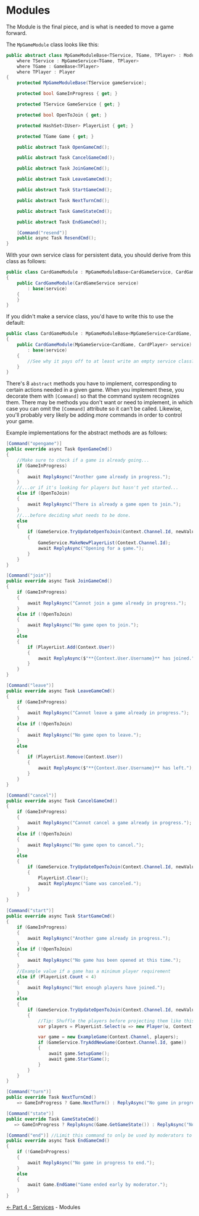 ﻿Modules
=======

The Module is the final piece, and is what is needed to move a game forward.

The `MpGameModule` class looks like this:
```cs
public abstract class MpGameModuleBase<TService, TGame, TPlayer> : ModuleBase
    where TService : MpGameService<TGame, TPlayer>
    where TGame : GameBase<TPlayer>
    where TPlayer : Player
{
    protected MpGameModuleBase(TService gameService);

    protected bool GameInProgress { get; }

    protected TService GameService { get; }

    protected bool OpenToJoin { get; }

    protected HashSet<IUser> PlayerList { get; }

    protected TGame Game { get; }

    public abstract Task OpenGameCmd();

    public abstract Task CancelGameCmd();

    public abstract Task JoinGameCmd();

    public abstract Task LeaveGameCmd();

    public abstract Task StartGameCmd();

    public abstract Task NextTurnCmd();

    public abstract Task GameStateCmd();

    public abstract Task EndGameCmd();

    [Command("resend")]
    public async Task ResendCmd();
}
```

With your own service class for persistent data, you should derive
from this class as follows:
```cs
public class CardGameModule : MpGameModuleBase<CardGameService, CardGame, CardPlayer>
{
    public CardGameModule(CardGameService service)
        : base(service)
    {
    }
}
```

If you didn't make a service class, you'd have to write this to use the default:
```cs
public class CardGameModule : MpGameModuleBase<MpGameService<CardGame, CardPlayer>, CardGame, CardPlayer>
{
    public CardGameModule(MpGameService<CardGame, CardPlayer> service)
        : base(service)
    {
        //See why it pays off to at least write an empty service class?
    }
}
```

There's 8 `abstract` methods you have to implement, corresponding to certain
actions needed in a given game. When you implement these, you decorate them with `[Command]`
so that the command system recognizes them. There may be methods you don't want or need to
implement, in which case you can omit the `[Command]` attribute so it can't be called.
Likewise, you'll probably very likely be adding *more* commands in order to control your game.

Example implementations for the abstract methods are as follows:
```cs
[Command("opengame")]
public override async Task OpenGameCmd()
{
    //Make sure to check if a game is already going...
    if (GameInProgress)
    {
        await ReplyAsync("Another game already in progress.");
    }
    //...or if it's looking for players but hasn't yet started...
    else if (OpenToJoin)
    {
        await ReplyAsync("There is already a game open to join.");
    }
    //...before deciding what needs to be done.
    else
    {
        if (GameService.TryUpdateOpenToJoin(Context.Channel.Id, newValue: true, comparisonValue: false))
        {
            GameService.MakeNewPlayerList(Context.Channel.Id);
            await ReplyAsync("Opening for a game.");
        }
    }
}

[Command("join")]
public override async Task JoinGameCmd()
{
    if (GameInProgress)
    {
        await ReplyAsync("Cannot join a game already in progress.");
    }
    else if (!OpenToJoin)
    {
        await ReplyAsync("No game open to join.");
    }
    else
    {
        if (PlayerList.Add(Context.User))
        {
            await ReplyAsync($"**{Context.User.Username}** has joined.");
        }
    }
}

[Command("leave")]
public override async Task LeaveGameCmd()
{
    if (GameInProgress)
    {
        await ReplyAsync("Cannot leave a game already in progress.");
    }
    else if (!OpenToJoin)
    {
        await ReplyAsync("No game open to leave.");
    }
    else
    {
        if (PlayerList.Remove(Context.User))
        {
            await ReplyAsync($"**{Context.User.Username}** has left.");
        }
    }
}

[Command("cancel")]
public override async Task CancelGameCmd()
{
    if (GameInProgress)
    {
        await ReplyAsync("Cannot cancel a game already in progress.");
    }
    else if (!OpenToJoin)
    {
        await ReplyAsync("No game open to cancel.");
    }
    else
    {
        if (GameService.TryUpdateOpenToJoin(Context.Channel.Id, newValue: false, comparisonValue: true))
        {
            PlayerList.Clear();
            await ReplyAsync("Game was canceled.");
        }
    }
}

[Command("start")]
public override async Task StartGameCmd()
{
    if (GameInProgress)
    {
        await ReplyAsync("Another game already in progress.");
    }
    else if (!OpenToJoin)
    {
        await ReplyAsync("No game has been opened at this time.");
    }
    //Example value if a game has a minimum player requirement
    else if (PlayerList.Count < 4)
    {
        await ReplyAsync("Not enough players have joined.");
    }
    else
    {
        if (GameService.TryUpdateOpenToJoin(Context.Channel.Id, newValue: false, comparisonValue: true))
        {
            //Tip: Shuffle the players before projecting them like this
            var players = PlayerList.Select(u => new Player(u, Context.Channel));

            var game = new ExampleGame(Context.Channel, players);
            if (GameService.TryAddNewGame(Context.Channel.Id, game))
            {
                await game.SetupGame();
                await game.StartGame();
            }
        }
    }
}

[Command("turn")]
public override Task NextTurnCmd()
    => GameInProgress ? Game.NextTurn() : ReplyAsync("No game in progress.");

[Command("state")]
public override Task GameStateCmd()
   => GameInProgress ? ReplyAsync(Game.GetGameState()) : ReplyAsync("No game in progress.");

[Command("end")] //Limit this command to only be used by moderators to prevent abuse
public override async Task EndGameCmd()
{
    if (!GameInProgress)
    {
        await ReplyAsync("No game in progress to end.");
    }
    else
    {
        await Game.EndGame("Game ended early by moderator.");
    }
}
```

[<- Part 4 - Services](4-Services.md) - Modules

